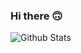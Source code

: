 ### Hi there 🙃
<img alt='Github Stats' src='https://github-readme-stats.vercel.app/api?username=ssal-man&hide=stars,issues&show_icons=true&theme=cobalt'/>
<!-- <img src="https://camo.githubusercontent.com/4c6ef06……6d61726…" alt="brightgreen" data-canonical-src="https://komarev.com/ghpvc/?username=ssal-man" style="max-width:100%;">
 -->
